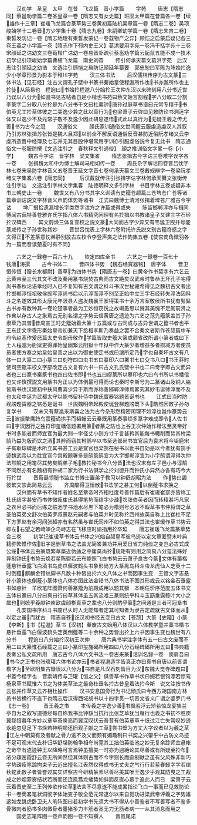 <!-- { "loadSidebar": true } -->
　　汉劝学　圣皇　太甲　在昔　飞龙篇　晋小学篇
　　字苑
　　唐志【隋志同】蔡邕劝学篇二卷圣皇章一卷【隋志又有女史篇】班固太甲篇在昔篇各一卷【续雄作十三章】崔瑗飞龙篇合篆草势三卷黄初篇陆机吴章篇一卷【隋志二卷】吴项峻始学十二卷晋方少学集十卷【隋志九卷】朱嗣卿幼学篇一卷【隋志朱育二卷】束晢发防记一卷【隋志地理有束晢发蒙记一卷载物产之异】顾恺之启蒙启疑记各三卷王羲之小学篇一卷【隋志作下邳内史王义】葛洪要用字苑一卷冯干括字苑十三卷宋顔延之诂幼文三卷荀楷广诂幼一卷易晋卦疏引蔡邕劝学篇云鼫鼠五能不成一技术初学记引项峻始学篇曹植飞龙篇　南史刘杳
　　传引何承天纂文葛洪字苑　后汉志注引顔延之幼诰　文选注引顾恺之启防记顔延年纂要　郭忠恕曰军陈为阵始扵逸少小学章形景为影本于稚川字苑
　　汉三体书法
　　后汉儒林传序为古文篆三体书法【见石经】注古文谓孔子壁中书篆书秦始皇使程邈所作也书亦邈所作也主扵徒从简易也　程逈曰书始扵程邈八分始扵王次仲东汉以来碑刻用八分书近世乃误以八分为如邈书见古帖者自是小楷也书苑曰蔡文姫言割程字八分取二分割李篆字二分取八分扵是为八分书千文曰杜藁钟唐孙过庭草书谱曰元常专精于书伯英尤工扵草体彼之二美逸少兼之此以真行为也梁萧子云啓曰见敇防论书洞逹字体又以逸少不及元常子敬不及逸少因此研思遂悟式此以真行为无疑王羲之传尤善书为古今之冠
　　汉通俗文
　　顔氏家训通俗文世间题云服虔造虔汉人其叙乃引苏林张揖苏张皆是魏人且郑以前全不解反语通俗反音甚防近俗阮孝绪又云李虔所造晋中经簿及七志并无其目殷仲堪常用字训亦引服虔俗説今复无此书　隋志通俗文一卷服防撰【文选注引之　春秋释文引通俗】　顔之推训俗文字畧一卷【小学】
　　魏古今字诂　晋字林　梁文集畧
　　隋志张揖古今字诂三卷难字误字各一卷
　　张揖魏太和中为愽士解司马相如传一卷
　　周氏杂字解诂四卷晋吕忱字林七卷宋吴防字林音义五卷晋王延文字音七卷何承天纂文三卷戴规辨字一卷梁阮孝绪文字集畧六卷【唐志同】
　　后汉戴就传注引张揖字诂字林何承天纂文张衡传注引字诂　文选注引字林文字集畧　陆徳明释文多引字林　书目字林五卷或疑非本书三朝史止一卷
　　魏世又有八分书其字义训读有史籀苍颉篇三苍埤苍广苍等诸篇章训诂説文字林音义声韵体势等诸书　江式曰魏愽士清河张揖着埤苍广雅古今字诂
　　埤广掇拾遗漏增长字类然字诂方之许篇或得或失
　　陈留邯郸淳亦与揖同愽闻古蓺特善苍雅许氏字指八体六书精究闲理有名扵揖以书教诸皇子又建三字石经扵汉碑西
　　其文蔚焕三体复宣校之説文篆大同而古字少异又有韦诞卫觊并号能篆咸传之子孙世称其妙
　　晋世吕忱表上字林六卷附托许氏説文别古籀竒惑之字文得正不差篆意忱弟静别放古左校令李登声类之法作韵集五卷【使宫商角徴羽各为一篇而音读楚夏时有不同】















　　六艺之一録卷一百六十九
　　钦定四库全书
　　六艺之一録卷一百七十　　　钱唐涛撰
　　古今书体二
　　晋四体书势　【魏石经寳器铭】　唐字体
　　晋卫恒传恒【赠长水都尉】善草为四体书势【隋唐志一卷】曰黄帝作书契字有六艺云云黄帝至三代其文不改及秦用篆书烧焚古典而古文絶矣汉武帝时鲁恭王坏孔子宅得尚书春秋论语孝经时人已不复知有古文谓之科斗书汉世秘藏希得见之魏初古文者出扵邯郸淳恒祖敬侯觊写淳尚书后以示淳而淳不别至正始中立三字石经转失淳法因科斗之名遂效其形太康元年汲县人盗发魏襄王冡得策书十余万言案敬侯所书犹有髣髴古书亦有数种其一卷论楚事者最为工妙恒窃恱之故竭愚思以賛其美愧不足厠前贤之作兾以存古人之象焉古无别名谓之字势云信黄唐之遗迹为六艺之范先籀篆盖其子孙隶草乃其曽昔周宣王时史籀始着大篆十五篇或与古同或与古异世谓之籀书者也平王东迁文字乖形秦始皇帝初兼天下丞相李斯乃奏益之罢不合秦文者斯作苍颉篇中车府令赵髙作爰厯篇太史令胡母敬作学篇皆取史籀大篆或颇省改所谓小篆者或曰下土人程邈为衙狱吏得罪始皇幽繋云阳狱十年狱中作大篆少者増益多者损减方者使员员者使方奏之始皇始皇善之出以为御史使定书或曰邈所定乃字也自秦坏古文有八体一曰大篆二曰小篆三曰刻符四曰虫书五曰摹印六曰署书七曰殳书八曰书王莽时使司空甄丰校文字部改定古文复有六书一曰古文孔氏壁中书也二曰竒字即古文而异者也三曰篆书秦篆书也四曰佐书即书也五曰缪篆所以摹印也六曰鸟书所以书幡信也又许慎撰説文用篆书为正以为体例最可得而论也秦时李斯号为二篆诸山及铜人铭皆斯书也汉建初中扶风曹喜少异于斯而亦称善邯郸淳师焉畧究其妙韦诞师淳而不及也太和中诞为武都太守以能书留补侍中魏氏寳器铭题皆诞书也
　　江式曰当时防观牓题寳器之铭悉是诞书　世説魏明帝起殿使诞登梯题牓既下头皓然因敇子孙勿复学书
　　汉末又有蔡邕采斯喜之法为古今杂形然精密闲理不如淳也邕作篆势云云波振撆鹰跱鸟震籀诵拱手而韬翰云云秦既用篆奏事烦多篆字难成即令人佐书曰字汉因行之独符印玺幡信题署用篆者篆之防也上谷王次仲始作楷法至灵帝好书时多能者而师宜官为最大则一字径丈小则方寸千言甚矜其能每书輙削而焚其柎梁鹄乃益为版而饮之酒其醉而窃其柎鹄卒以书至选部尚书宜官后为袁术将今钜鹿宋子有耿球碑是术所立其书甚工云是宜官也梁鹄在秘书以勤书自効是以今者犹有鹄手迹魏武帝以为胜宜官今宫殿题署多是鹄篆鹄宜为大字邯郸淳宜为小字鹄谓淳得次仲法然鹄之用笔尽其势矣鹄弟子毛教扵秘书今八分皆法也汉末有左子邑小与淳鹄不同然亦有名魏初有钟胡二家为行书法俱学之扵刘徳升而钟氏小异然亦各有巧今大行扵世
　　晋荀朂领秘书监立书愽士置弟子教习以钟繇胡昭为法
　　作势曰蠲彼繁文崇此简易云云
　　齐周颙得卫恒散书法学之甚工何以倒薤书求换之
　　汉兴而有草书不知作者姓名至章帝时齐相杜度号善作篇后有崔瑗崔寔亦皆称工杜氏结字甚安而书体微瘦崔氏甚得笔势而结字少疎农张伯英者因而转精甚巧凡家之衣帛必书而后练之临池学书池水尽黒下笔必为楷则号忩忩不暇草书韦仲将谓之草圣伯英弟文舒次伯英罗叔景赵元嗣者与伯英并时见称扵西州故英自称上比崔杜不足下方罗赵有余河间张超亦有名然虽与崔氏同州不如伯英之得其法也崔瑗作草书势云抑左右望之若﨑竦企鸟峙志在飞移应时谕指用扵卒廹
　　唐志崔瑗飞龙篇篆草势合三卷
　　初学记崔瑗草书体云书体之兴始自颉皇写彼鸟迹以定文章爰暨末叶典籍弥繁惟作佐旧字是删草书之法盖尤简畧兼功并用爱日省力纯俭之变岂必古式成公绥书体云虫篆既繁草藁近伪适之中庸莫尚扵规矩有则用之简易八分玺法殊好异制钟氏书势云焕若星陈鬰若云布鲍照飞白书势云云萧子良古今篆文体有藁楷蓬悬针垂露飞白填书鸟虎爪偃波鹤头书象形尚方大篆鳯鸟科斗虫龙虎仙人芝英十二时倒薤麒麟金错蚊脚书凡数十种皆出扵六文八体之书而因事生变　王愔文字志悬针小篆体也倒薤小篆体也八体亦图此法金错书八体书法不图其形或云以铭金石垂露书如悬针　羊欣笔阵图萧何善篆籀为前殿成用以题其额　本朝任玠序范度五体书文五体曰篆曰八分曰真曰行曰草其体虽五其流唯三篆则统乎科斗玉筯垂露薤叶大小之属也则统乎羲献钟庾欧虞顔栁真草之辈也八分则酌乎篆之间通是三者可冠羣书
　　孔安国书序科斗书废已乆时人无能知者定其可知者为隶古定疏就古文体而从以定之虽而犹古　隋志自苍讫汉初书经五变曰古文【苍颉】大篆【史籀】小篆【李斯】书【程邈】草书【汉初】秦废古文始用八体汉以六体教学童并藁书楷书悬针垂露飞白偃波鹤头芝英倒薤等二十余种之势皆出扵上六书因事生变也魏世有八分书
　　程逈曰八分始扵汉初王次仲
　　唐六典书学注字体有五一曰古文废而不用二曰大篆惟石经载之三曰小篆印玺旛碣所用四曰八分石经碑碣所用五曰书典籍表奏公私文疏所用　唐志古今八体六文书法一卷古来篆诂训名録一卷　庾肩吾曰书今之正书也张瓌瓘六体书论亦云书者程邈造字皆真正亦曰真书自唐以前皆谓楷字为至欧阳集古録误以八分为书自是凡汉石刻皆目为汉东魏大觉寺碑题曰书葢今楷字也　晋索靖传与卫瓘【恒之父】俱善草书作草书状曰婉若银钩漂若惊鸾　杨泉草书赋惟六书之为体美草法之最竒杜垂名扵古昔皇着法扵今斯　说文注按书传云张并作草又云齐相杜操作
　　汉书安息国旁行为书记顔氏曰今西方胡国南方林邑书皆横行不直下也隋志后汉得西域胡书以十四字贯一切音文省义广谓之婆罗门书【志一卷】
　　晋王羲之书
　　本传羲之字逸少善书飘若浮云矫若惊龙宴集兰亭自为之叙写道徳经每自称我书比钟繇当抗行比张芝草犹当雁行也羲之书初不胜庾翼郗愔暮年方妙以章草荅庾亮而翼深叹伏云吾昔有伯英章草十纸过江亡失常叹妙迹永絶忽见足下书焕若神明顿还旧观子献之工草尝书壁为方丈大字议者以为羲之草江左中朝莫有及者献之骨力逺不及父而颇有媚趣制曰书契之兴肇乎中古防文鸟迹不足可观末代去朴归华舒牋防翰争相夸尚竞其工拙伯英临池之妙无复余踪师宜悬帐之竒罕有遗迹钟王以降略可言焉钟虽擅美一时亦为逈絶论其尽善或有所疑至扵布浓分疎宻霞舒云卷无所间然但其体则古而不今字则长而逾制献之虽有父风殊非新巧字势疎瘦笔踪拘束子云近出擅名江表然仅得成书无丈夫之气行行若萦春蚓字字若绾秋蛇此数子者皆誉过其实详察古今研精篆素尽善尽美其唯王逸少乎观其防曵之工裁成之妙烟霏雾结状若断而还连鳯翥龙蟠势如斜而反直心慕手追此人而已　梁萧子云云着晋史至二王列传欲作论草法言不尽意遂不能成畧指论飞白一事而已见敇防论书一卷啇畧笔状洞彻字体始变子敬全范元常逮尔以来自觉功进梁武帝评羲之字势雄逺如龙跳虎卧卫夫人笔阵图曰若初学书先须大书不得从小善鉴者不写善写者不鉴多骨微肉者筋书多肉微骨者墨猪多力丰筋者圣无力无筋者病一一从其消息而用之
　　国史志笔阵图一卷声韵图一卷不知撰人
　　晋鳯尾诺

